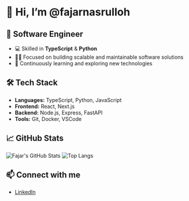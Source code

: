 # 👋 Hi, I’m @fajarnasrulloh

## 🚀 Software Engineer

- 💻 Skilled in **TypeScript** & **Python**
- 🧑‍💼 Focused on building scalable and maintainable software solutions
- 🌱 Continuously learning and exploring new technologies

## 🛠️ Tech Stack

- **Languages:** TypeScript, Python, JavaScript  
- **Frontend:** React, Next.js  
- **Backend:** Node.js, Express, FastAPI  
- **Tools:** Git, Docker, VSCode

## 📈 GitHub Stats

![Fajar's GitHub Stats](https://github-readme-stats.vercel.app/api?username=fajarnas&show_icons=true&theme=radical)
![Top Langs](https://github-readme-stats.vercel.app/api/top-langs/?username=fajarnas&layout=compact&theme=radical)

## 📫 Connect with me

- [LinkedIn](https://www.linkedin.com/in/fajar-nasrulloh-943ab1290)
